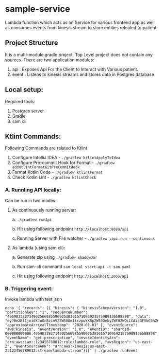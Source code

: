 # sample-service
Lambda function which acts as an Service for various frontend app as well as consumes events from kinesis stream to store entities releated to patient.

## Project Structure

It is a multi-module gradle project. Top Level project does not contain any sources. There are two application modules:

1. api : Exposes Api For the Client to Interact with Various patient.
2. event : Listens to kinesis streams and stores data in Postgres database

## Local setup:
Required tools:
1. Postgres server
2. Gradle
3. sam cli

## Ktlint Commands:

Following Commands are related to Ktlint

1. Configure IntelliJ IDEA - `./gradlew ktlintApplyToIdea`
2. Configure Pre-commit Hook for Format - `./gradlew addKtlintFormatGitPreCommitHook`
3. Format Kotlin Code - `./gradlew ktlintFormat`
4. Check Kotlin Lint - `./gradlew ktlintCheck`

### A. Runnling API locally:

Can be run in two modes:

1. As continuously running server:

    a. ` ./gradlew runApi `
    
    b. Hit using following endpoint `http://localhost:8080/api`
    
    c. Running Server with File watcher - `./gradlew :api:run --continuous`
    
2. As lambda (using sam cli):

    a. Generate zip using `./gradlew shadowJar`
    
    b. Run sam-cli command `sam local start-api -t sam.yaml`
    
    c. Hit using following endpoint `http://localhost:3000/api`
    
### B. Triggering event:

Invoke lambda with test json
```
echo '{ "records": [{ "kinesis": { "kinesisSchemaVersion": "1.0", "partitionKey": "1", "sequenceNumber": "49590338271490256608559692538361571095921575989136588898", "data": "eyJ0eXBlIjoidXJuOnBzLmV2ZW50Om1tczpwYXRpZW50OmNyZWF0ZWQiLCAicGF5bG9hZCI6IHsibW1zSWQiOiA2MjU1LCJmaXJzdE5hbWUiOiAiRHJlYW1hIiwibGFzdE5hbWUiOiAiTydSZWlsbHkiLCJkb2IiOiAiMTk4OC0xMS0wNSIsICJwaGFybWFjeU5waSI6ICIxMzUyMTU0MzU4In19", "approximateArrivalTimestamp": "2020-01-01" }, "eventSource": "aws:kinesis", "eventVersion": "1.0", "eventID": "shardId-000000000006:49590338271490256608559692538361571095921575989136588898", "eventName": "get-prescription", "invokeIdentityArn": "arn:aws:iam::123456789012:role/lambda-role", "awsRegion": "us-east-2", "eventSourceARN": "arn:aws:kinesis:us-east-2:123456789012:stream/lambda-stream"}]}' | ./gradlew runEvent
```
